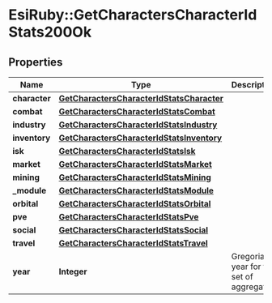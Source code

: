 # EsiRuby::GetCharactersCharacterIdStats200Ok

## Properties
Name | Type | Description | Notes
------------ | ------------- | ------------- | -------------
**character** | [**GetCharactersCharacterIdStatsCharacter**](GetCharactersCharacterIdStatsCharacter.md) |  | [optional] 
**combat** | [**GetCharactersCharacterIdStatsCombat**](GetCharactersCharacterIdStatsCombat.md) |  | [optional] 
**industry** | [**GetCharactersCharacterIdStatsIndustry**](GetCharactersCharacterIdStatsIndustry.md) |  | [optional] 
**inventory** | [**GetCharactersCharacterIdStatsInventory**](GetCharactersCharacterIdStatsInventory.md) |  | [optional] 
**isk** | [**GetCharactersCharacterIdStatsIsk**](GetCharactersCharacterIdStatsIsk.md) |  | [optional] 
**market** | [**GetCharactersCharacterIdStatsMarket**](GetCharactersCharacterIdStatsMarket.md) |  | [optional] 
**mining** | [**GetCharactersCharacterIdStatsMining**](GetCharactersCharacterIdStatsMining.md) |  | [optional] 
**_module** | [**GetCharactersCharacterIdStatsModule**](GetCharactersCharacterIdStatsModule.md) |  | [optional] 
**orbital** | [**GetCharactersCharacterIdStatsOrbital**](GetCharactersCharacterIdStatsOrbital.md) |  | [optional] 
**pve** | [**GetCharactersCharacterIdStatsPve**](GetCharactersCharacterIdStatsPve.md) |  | [optional] 
**social** | [**GetCharactersCharacterIdStatsSocial**](GetCharactersCharacterIdStatsSocial.md) |  | [optional] 
**travel** | [**GetCharactersCharacterIdStatsTravel**](GetCharactersCharacterIdStatsTravel.md) |  | [optional] 
**year** | **Integer** | Gregorian year for this set of aggregates | 



